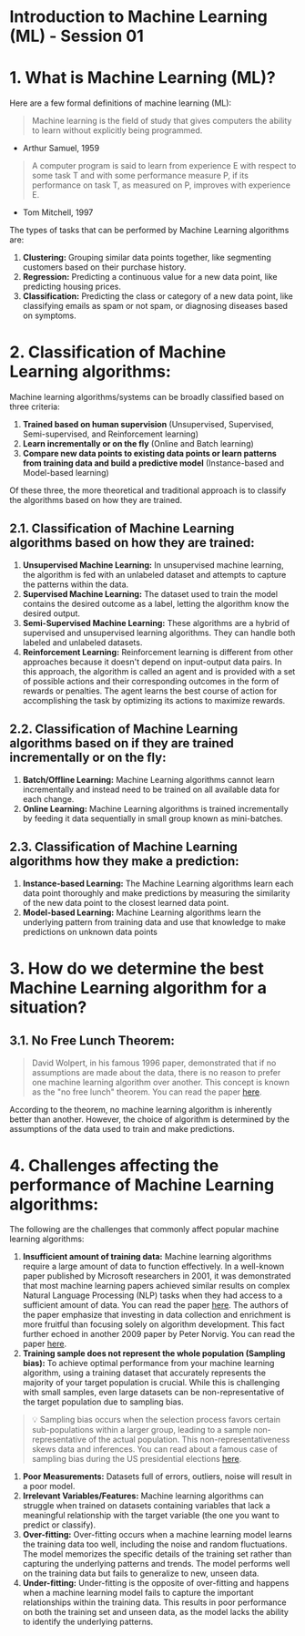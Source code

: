 # Introduction to Machine Learning (ML) - Session 01

# 1. What is Machine Learning (ML)?

Here are a few formal definitions of machine learning (ML):

> Machine learning is the field of study that gives computers the ability to learn without explicitly being programmed.
> 
- Arthur Samuel, 1959

> A computer program is said to learn from experience E with respect to some task T and with some performance measure P, if its performance on task T, as measured on P, improves with experience E.
> 
- Tom Mitchell, 1997

The types of tasks that can be performed by Machine Learning algorithms are:

1. **Clustering:** Grouping similar data points together, like segmenting customers based on their purchase history.
2. **Regression:** Predicting a continuous value for a new data point, like predicting housing prices.
3. **Classification:** Predicting the class or category of a new data point, like classifying emails as spam or not spam, or diagnosing diseases based on symptoms.

# 2. Classification of Machine Learning algorithms:

Machine learning algorithms/systems can be broadly classified based on three criteria:

1. **Trained based on human supervision** (Unsupervised, Supervised, Semi-supervised, and Reinforcement learning)
2. **Learn incrementally or on the fly** (Online and Batch learning)
3. **Compare new data points to existing data points or learn patterns from training data and build a predictive model** (Instance-based and Model-based learning)

Of these three, the more theoretical and traditional approach is to classify the algorithms based on how they are trained.

## 2.1. Classification of Machine Learning algorithms based on how they are trained:

1. **Unsupervised Machine Learning:** In unsupervised machine learning, the algorithm is fed with an unlabeled dataset and attempts to capture the patterns within the data.
2. **Supervised Machine Learning:** The dataset used to train the model contains the desired outcome as a label, letting the algorithm know the desired output.
3. **Semi-Supervised Machine Learning:** These algorithms are a hybrid of supervised and unsupervised learning algorithms. They can handle both labeled and unlabeled datasets.
4. **Reinforcement Learning:** Reinforcement learning is different from other approaches because it doesn't depend on input-output data pairs. In this approach, the algorithm is called an agent and is provided with a set of possible actions and their corresponding outcomes in the form of rewards or penalties. The agent learns the best course of action for accomplishing the task by optimizing its actions to maximize rewards.

## 2.2. Classification of Machine Learning algorithms based on if they are trained incrementally or on the fly:

1. **Batch/Offline Learning:** Machine Learning algorithms cannot learn incrementally and instead need to be trained on all available data for each change.
2. **Online Learning:** Machine Learning algorithms is trained incrementally by feeding it data sequentially in small group known as mini-batches.

## 2.3. Classification of Machine Learning algorithms how they make a prediction:

1. **Instance-based Learning:** The Machine Learning algorithms learn each data point thoroughly and make predictions by measuring the similarity of the new data point to the closest learned data point.
2. **Model-based Learning:** Machine Learning algorithms learn the underlying pattern from training data and use that knowledge to make predictions on unknown data points

# 3. How do we determine the best Machine Learning algorithm for a situation?

## 3.1. No Free Lunch Theorem:

> David Wolpert, in his famous 1996 paper, demonstrated that if no assumptions are made about the data, there is no reason to prefer one machine learning algorithm over another. This concept is known as the "no free lunch" theorem. You can read the paper [here](https://source-bed.oss-cn-beijing.aliyuncs.com/paper/lack_of_a_priori_distinctions_wolpert.pdf).
> 

According to the theorem, no machine learning algorithm is inherently better than another. However, the choice of algorithm is determined by the assumptions of the data used to train and make predictions.

# 4. Challenges affecting the performance of Machine Learning algorithms:

The following are the challenges that commonly affect popular machine learning algorithms:

1. **Insufficient amount of training data:** Machine learning algorithms require a large amount of data to function effectively. In a well-known paper published by Microsoft researchers in 2001, it was demonstrated that most machine learning papers achieved similar results on complex Natural Language Processing (NLP) tasks when they had access to a sufficient amount of data. You can read the paper [here](https://aclanthology.org/P01-1005.pdf). The authors of the paper emphasize that investing in data collection and enrichment is more fruitful than focusing solely on algorithm development. This fact further echoed in another 2009 paper by Peter Norvig. You can read the paper [here](http://www.cs.uni.edu/~wallingf/teaching/162/readings/unreasonable-effectiveness-of-data.pdf).
2. **Training sample does not represent the whole population (Sampling bias):** To achieve optimal performance from your machine learning algorithm, using a training dataset that accurately represents the majority of your target population is crucial. While this is challenging with small samples, even large datasets can be non-representative of the target population due to sampling bias.


>💡 Sampling bias occurs when the selection process favors certain sub-populations within a larger group, leading to a sample non-representative of the actual population. This non-representativeness skews data and inferences. You can read about a famous case of sampling bias during the US presidential elections [here](https://math.oxford.emory.edu/site/math117/historicalBlunders/).
>

1. **Poor Measurements:** Datasets full of errors, outliers, noise will result in a poor model.
2. **Irrelevant Variables/Features:** Machine learning algorithms can struggle when trained on datasets containing variables that lack a meaningful relationship with the target variable (the one you want to predict or classify). 
3. **Over-fitting:** Over-fitting occurs when a machine learning model learns the training data too well, including the noise and random fluctuations. The model memorizes the specific details of the training set rather than capturing the underlying patterns and trends. The model performs well on the training data but fails to generalize to new, unseen data.
4. **Under-fitting:** Under-fitting is the opposite of over-fitting and happens when a machine learning model fails to capture the important relationships within the training data. This results in poor performance on both the training set and unseen data, as the model lacks the ability to identify the underlying patterns.